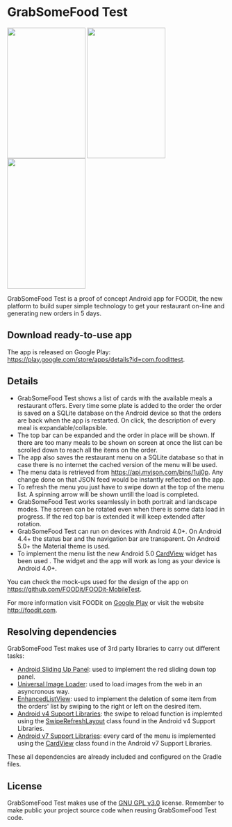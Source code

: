# GrabSomeFood Test

<img align="center" src="https://lh4.ggpht.com/9BHS5-tq6GtrxYpiHXwETGoeLY3ojy4zK6cey76koixcOGV_7yCJnmLpwEVwY5odqtQ" width="180px" height="300px" />
<img align="center" src="https://lh4.ggpht.com/OucAVVLLLv-yDU2JJfRk6wA7Ous1cwuc4YpfzcEyMypyKze4pcXScrSngdgBIqHnCA" width="180px" height="300px" />
<img align="center" src="https://lh5.ggpht.com/I9LQo-LMh1MMvhYIz4uopvsYUsB2_h6eUCO-QDJl4SGPA7uAjV9pV5y7myMDBG5ni8o" width="180px" height="300px" />

GrabSomeFood Test is a proof of concept Android app for FOODit, the new platform to build super simple technology to get your restaurant on-line and generating new orders in 5 days.

## Download ready-to-use app

The app is released on Google Play: https://play.google.com/store/apps/details?id=com.foodittest.

## Details

- GrabSomeFood Test shows a list of cards with the available meals a restaurant offers. Every time some plate is added to the order the order is saved on a SQLite database on the Android device so that the orders are back when the app is restarted. On click, the description of every meal is expandable/collapsible.
- The top bar can be expanded and the order in place will be shown. If there are too many meals to be shown on screen at once the list can be scrolled down to reach all the items on the order.
- The app also saves the restaurant menu on a SQLite database so that in case there is no internet the cached version of the menu will be used.
- The menu data is retrieved from https://api.myjson.com/bins/1uj0p. Any change done on that JSON feed would be instantly reflected on the app.
- To refresh the menu you just have to swipe down at the top of the menu list. A spinning arrow will be shown untill the load is completed.
- GrabSomeFood Test works seamlessly in both portrait and landscape modes. The screen can be rotated even when there is some data load in progress. If the red top bar is extended it will keep extended after rotation.
- GrabSomeFood Test can run on devices with Android 4.0+. On Android 4.4+ the status bar and the navigation bar are transparent. On Android 5.0+ the Material theme is used.
- To implement the menu list the new Android 5.0 [CardView](http://developer.android.com/training/material/lists-cards.html#CardView) widget has been used . The widget and the app will work as long as your device is Android 4.0+.

You can check the mock-ups used for the design of the app on https://github.com/FOODit/FOODit-MobileTest.

For more information visit FOODit on [Google Play](https://play.google.com/store/apps/developer?id=FOODit) or visit the website http://foodit.com.

## Resolving dependencies

GrabSomeFood Test makes use of 3rd party libraries to carry out different tasks:
-  [Android Sliding Up Panel](https://github.com/umano/AndroidSlidingUpPanel): used to implement the red sliding down top panel.
-  [Universal Image Loader](https://github.com/nostra13/Android-Universal-Image-Loader): used to load images from the web in an asyncronous way.
-  [EnhancedListView](https://github.com/timroes/EnhancedListView): used to implement the deletion of some item from the orders' list by swiping to the right or left on the desired item.
-  [Android v4 Support Libraries](http://developer.android.com/tools/support-library/features.html#v4): the swipe to reload function is implemted using the [SwipeRefreshLayout](https://developer.android.com/reference/android/support/v4/widget/SwipeRefreshLayout.html) class found in the Android v4 Support Libraries.
-  [Android v7 Support Libraries](http://developer.android.com/tools/support-library/features.html#v7-cardview): every card of the menu is implemented using the [CardView](https://developer.android.com/training/material/lists-cards.html#CardView) class found in the Android v7 Support Libraries.

These all dependencies are already included and configured on the Gradle files.

## License

GrabSomeFood Test makes use of the [GNU GPL v3.0](http://choosealicense.com/licenses/gpl-3.0/) license. Remember to make public your project source code when reusing GrabSomeFood Test code.
